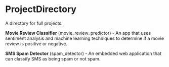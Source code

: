 # ProjectDirectory
A directory for full projects.

**Movie Review Classifier** (movie_review_predictor) - An app that uses sentiment analysis and machine learning techniques to determine if a movie review is positive or negative.

**SMS Spam Detector** (spam_detector) - An embedded web application that can classify SMS as being spam or not spam.
